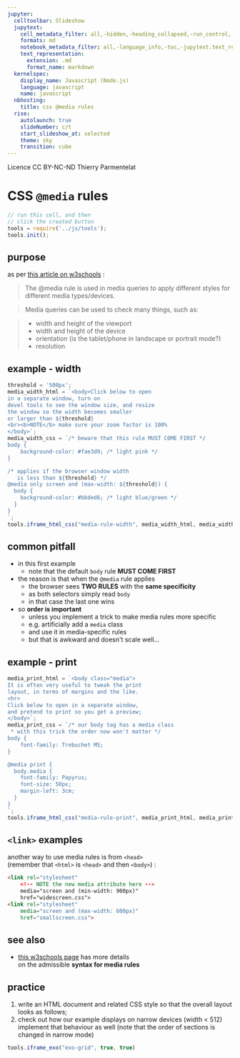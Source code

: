 ```yaml
---
jupyter:
  celltoolbar: Slideshow
  jupytext:
    cell_metadata_filter: all,-hidden,-heading_collapsed,-run_control,-trusted
    formats: md
    notebook_metadata_filter: all,-language_info,-toc,-jupytext.text_representation.jupytext_version,-jupytext.text_representation.format_version
    text_representation:
      extension: .md
      format_name: markdown
  kernelspec:
    display_name: Javascript (Node.js)
    language: javascript
    name: javascript
  nbhosting:
    title: css @media rules
  rise:
    autolaunch: true
    slideNumber: c/t
    start_slideshow_at: selected
    theme: sky
    transition: cube
---
```


<div class="licence">
<span>Licence CC BY-NC-ND</span>
<span>Thierry Parmentelat</span>
</div>

<!-- #region slideshow={"slide_type": ""} -->
# CSS `@media` rules
<!-- #endregion -->

```javascript
// run this cell, and then 
// click the created button
tools = require('../js/tools');
tools.init();
```

<!-- #region slideshow={"slide_type": "slide"} -->
## purpose
<!-- #endregion -->

as per [this article on w3schools](https://www.w3schools.com/cssref/css3_pr_mediaquery.asp) :

> The @media rule is used in media queries to apply different styles for different media types/devices.

> Media queries can be used to check many things, such as:

> * width and height of the viewport
> * width and height of the device
> * orientation (is the tablet/phone in landscape or portrait mode?)
> * resolution

<!-- #region slideshow={"slide_type": "slide"} -->
## example - width
<!-- #endregion -->

```javascript hide_input=true
threshold = '500px';
media_width_html = `<body>Click below to open
in a separate window, turn on
devel tools to see the window size, and resize
the window so the width becomes smaller 
or larger than ${threshold}
<br><b>NOTE</b> make sure your zoom factor is 100% 
</body>`;
media_width_css = `/* beware that this rule MUST COME FIRST */
body {
    background-color: #fae3d9; /* light pink */
}

/* applies if the browser window width
   is less than ${threshold} */
@media only screen and (max-width: ${threshold}) {
  body {
    background-color: #bbded6; /* light blue/green */
  }
}
`;
tools.iframe_html_css("media-rule-width", media_width_html, media_width_css, true)
```

<!-- #region slideshow={"slide_type": "slide"} -->
## common pitfall
<!-- #endregion -->

* in this first example
  * note that the default `body` rule **MUST COME FIRST**
* the reason is that when the `@media` rule applies
  * the browser sees **TWO RULES** with the **same specificity**
  * as both selectors simply read `body`
  * in that case the last one wins
* so **order is important**
  * unless you implement a trick to make media rules more specific
  * e.g. artificially add a `media` class 
  * and use it in media-specific rules
  * but that is awkward and doesn't scale well...

<!-- #region slideshow={"slide_type": "slide"} -->
## example - print
<!-- #endregion -->

```javascript hide_input=true
media_print_html = `<body class="media">
It is often very useful to tweak the print
layout, in terms of margins and the like.
<hr>
Click below to open in a separate window,
and pretend to print so you get a preview;
</body>`;
media_print_css = `/* our body tag has a media class
 * with this trick the order now won't matter */
body {
    font-family: Trebuchet MS; 
}

@media print {
  body.media {
    font-family: Papyrus;
    font-size: 50px;
    margin-left: 3cm;
  }
}
`;
tools.iframe_html_css("media-rule-print", media_print_html, media_print_css, true) 
```

<!-- #region slideshow={"slide_type": "slide"} -->
## `<link>` examples
<!-- #endregion -->

another way to use media rules is from `<head>`  
(remember that `<html>` is `<head>` and then `<body>`) :

<!-- #region -->
```html
<link rel="stylesheet" 
    <!-- NOTE the new media attribute here -->
    media="screen and (min-width: 900px)"
    href="widescreen.css">
<link rel="stylesheet"
    media="screen and (max-width: 600px)"    
    href="smallscreen.css">
```
<!-- #endregion -->

<!-- #region slideshow={"slide_type": "slide"} -->
## see also

* [this w3schools page](https://www.w3schools.com/cssref/css3_pr_mediaquery.asp) has more details  
  on the admissible **syntax for media rules**
<!-- #endregion -->

<!-- #region slideshow={"slide_type": "slide"} -->
## practice
<!-- #endregion -->

1. write an HTML document and related CSS style so that the overall layout looks as follows; 
1. check out how our example displays on narrow devices (width < 512)  
   implement that behaviour as well (note that the order of sections is changed in narrow mode)

```javascript hide_input=true
tools.iframe_exo("exo-grid", true, true)
```
